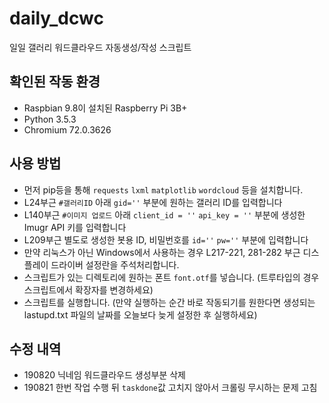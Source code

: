 # daily_dcwc
일일 갤러리 워드클라우드 자동생성/작성 스크립트

## 확인된 작동 환경
* Raspbian 9.8이 설치된 Raspberry Pi 3B+
* Python 3.5.3
* Chromium 72.0.3626

## 사용 방법
* 먼저 pip등을 통해 `requests` `lxml` `matplotlib` `wordcloud` 등을 설치합니다.
* L24부근 `#갤러리ID` 아래 `gid=''` 부분에 원하는 갤러리 ID를 입력합니다
* L140부근 `#이미지 업로드` 아래 `client_id = ''` `api_key = ''` 부분에 생성한 Imugr API 키를 입력합니다
* L209부근 별도로 생성한 봇용 ID, 비밀번호를 `id=''` `pw=''` 부분에 입력합니다
* 만약 리눅스가 아닌 Windows에서 사용하는 경우 L217-221, 281-282 부근 디스플레이 드라이버 설정란을 주석처리합니다.
* 스크립트가 있는 디렉토리에 원하는 폰트 `font.otf`를 넣습니다. (트루타입의 경우 스크립트에서 확장자를 변경하세요)
* 스크립트를 실행합니다. (만약 실행하는 순간 바로 작동되기를 원한다면 생성되는 lastupd.txt 파일의 날짜를 오늘보다 늦게 설정한 후 실행하세요)

## 수정 내역
- 190820 닉네임 워드클라우드 생성부분 삭제
- 190821 한번 작업 수행 뒤 `taskdone`값 고치지 않아서 크롤링 무시하는 문제 고침
